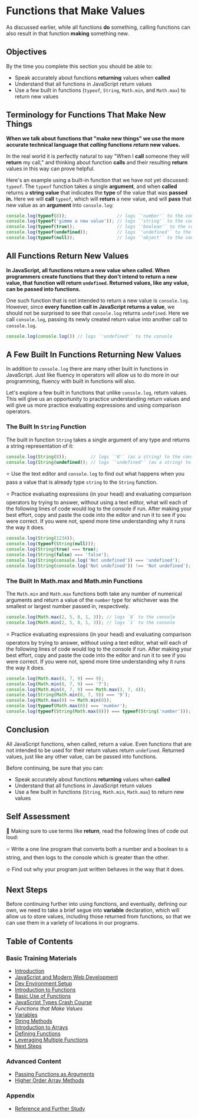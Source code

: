 # Functions that Make Values

As discussed earlier, while all functions **do** something, calling functions can also result in that function **making** something new.

## Objectives

By the time you complete this section you should be able to:

- Speak accurately about functions **returning** values when **called**
- Understand that all functions in JavaScript return values
- Use a few built in functions (`typeof`, `String`, `Math.min`, and `Math.max`) to return new values

## Terminology for Functions That Make New Things

**When we talk about functions that "make new things" we use the more accurate technical language that _calling_ functions _return_ new values.**

In the real world it is perfectly natural to say "When I **call** someone they will **return** my call," and thinking about function **calls** and their resulting **return** values in this way can prove helpful.

Here's an example using a built-in function that we have not yet discussed: `typeof`. The `typeof` function takes a single **argument**, and when **called** returns a **string value** that indicates the **type** of the value that was **passed in.** Here we will **call** `typeof`, which will **return** a new value, and will **pass** that new value as an **argument** into `console.log`:

```javascript
console.log(typeof(8));                   // logs `'number'` to the console
console.log(typeof('gimme a new value')); // logs `'string'` to the console
console.log(typeof(true));                // logs `'boolean'` to the console
console.log(typeof(undefined));           // logs `'undefined'` to the console
console.log(typeof(null));                // logs `'object'` to the console
```

## All Functions Return New Values

**In JavaScript, all functions return a new value when called. When programmers create functions that they don't intend to return a new value, that function will return `undefined`. Returned values, like any value, can be passed into functions.**

One such function that is not intended to return a new value is `console.log`. However, since **every function call in JavaScript returns a value**, we should not be surprised to see that `console.log` returns `undefined`. Here we call `console.log`, passing its newly created return value into another call to `console.log`.

```javascript
console.log(console.log()) // logs `'undefined'` to the console
```

## A Few Built In Functions Returning New Values

In addition to `console.log` there are many other built in functions in JavaScript. Just like fluency in operators will allow us to do more in our programming, fluency with built in functions will also.

Let's explore a few built in functions that unlike `console.log`, return values. This will give us an opportunity to practice understanding return values and will give us more practice evaluating expressions and using comparison operators.

### The Built In `String` Function

The built in function `String` takes a single argument of any type and returns a string representation of it:

```javascript
console.log(String(8));         // logs `'8'` (as a string) to the console
console.log(String(undefined)); // logs `'undefined'` (as a string) to the console
```

:star: Use the text editor and `console.log` to find out what happens when you pass a value that is already type `string` to the `String` function.

:star: Practice evaluating expressions (in your head) and evaluating comparison operators by trying to answer, without using a text editor, what will each of the following lines of code would log to the console if run. After making your best effort, copy and paste the code into the editor and run it to see if you were correct. If you were not, spend more time understanding why it runs the way it does.

```javascript
console.log(String(1234));
console.log(typeof(String(null)));
console.log(String(true) === true);
console.log(String(false) === 'false');
console.log(String(console.log('Not undefined')) === 'undefined');
console.log(String(console.log('Not undefined')) !== 'Not undefined');
```

### The Built In Math.max and Math.min Functions

The `Math.min` and `Math.max` functions both take any number of numerical arguments and return a value of the `number` type for whichever was the smallest or largest number passed in, respectively.

```javascript
console.log(Math.max(2, 5, 8, 1, 3)); // logs `8` to the console
console.log(Math.min(2, 5, 8, 1, 3)); // logs `1` to the console
```

:star: Practice evaluating expressions (in your head) and evaluating comparison operators by trying to answer, without using a text editor, what will each of the following lines of code would log to the console if run. After making your best effort, copy and paste the code into the editor and run it to see if you were correct. If you were not, spend more time understanding why it runs the way it does.

```javascript
console.log(Math.max(8, 7, 9) === 9);
console.log(Math.min(8, 7, 9) === '7');
console.log(Math.min(8, 7, 9) === Math.max(3, 7, 4));
console.log(String(Math.min(8, 7, 9)) === '9');
console.log(Math.max(0) >= Math.min(0));
console.log(typeof(Math.max(0)) === 'number');
console.log(typeof(String(Math.max(0))) === typeof(String('number')));
```

## Conclusion

All JavaScript functions, when called, return a value. Even functions that are not intended to be used for their return values return `undefined`. Returned values, just like any other value, can be passed into functions.

Before continuing, be sure that you can:

- Speak accurately about functions **returning** values when **called**
- Understand that all functions in JavaScript return values
- Use a few built in functions (`String`, `Math.min`, `Math.max`) to return new values

## Self Assessment

:speak_no_evil: Making sure to use terms like **return**, read the following lines of code out loud:

:star: Write a one line program that converts both a number and a boolean to a string, and then logs to the console which is greater than the other.

:sparkle: Find out why your program just written behaves in the way that it does.

## Next Steps

Before continuing further into using functions, and eventually, defining our own, we need to take a brief segue into **variable** declaration, which will allow us to store values, including those returned from functions, so that we can use them in a variety of locations in our programs.

## Table of Contents

### Basic Training Materials

- [Introduction](../README.md)
- [JavaScript and Modern Web Development](modern_web_development.md)
- [Dev Environment Setup](setup.md)
- [Introduction to Functions](intro_to_javascript_functions.md)
- [Basic Use of Functions](basic_use_of_functions.md)
- [JavaScript Types Crash Course](type_crash_course.md)
- *Functions that Make Values*
- [Variables](variables.md)
- [String Methods](string_methods.md)
- [Introduction to Arrays](intro_to_arrays.md)
- [Defining Functions](defining_functions.md)
- [Leveraging Multiple Functions](leveraging_multiple_functions.md)
- [Next Steps](next_steps.md)

### Advanced Content

- [Passing Functions as Arguments](passing_functions_as_arguments.md)
- [Higher Order Array Methods](higher_order_array_methods.md)

### Appendix

- [Reference and Further Study](reference.md)

